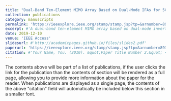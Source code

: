 ```yaml
---
title: "Dual-Band Ten-Element MIMO Array Based on Dual-Mode IFAs for 5G Terminal Applications"
collection: publications
category: manuscripts
permalink: 'https://ieeexplore.ieee.org/stamp/stamp.jsp?tp=&arnumber=8930474'
excerpt: #'A dual-band ten-element MIMO array based on dual-mode inverted-F antennas (IFAs) for 5G terminal applications is proposed in this paper.'
date: 2019-12-10
venue: 'IEEE Access'
slidesurl: #'http://academicpages.github.io/files/slides2.pdf'
paperurl: 'https://ieeexplore.ieee.org/stamp/stamp.jsp?tp=&arnumber=8930474'
citation: #'Your Name, You. (2010). &quot;Paper Title Number 2.&quot; <i>Journal 1</i>. 1(2).'
---
```


The contents above will be part of a list of publications, if the user clicks the link for the publication than the contents of section will be rendered as a full page, allowing you to provide more information about the paper for the reader. When publications are displayed as a single page, the contents of the above "citation" field will automatically be included below this section in a smaller font.
